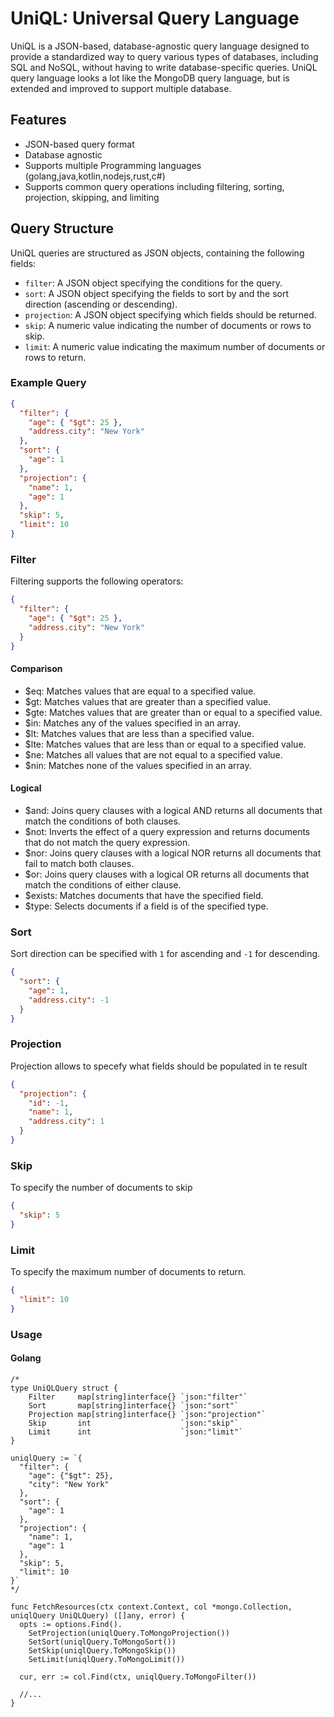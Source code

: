 # UniQL: Universal Query Language

UniQL is a JSON-based, database-agnostic query language designed to provide a standardized way to query various types of databases, including SQL and NoSQL, without having to write database-specific queries. UniQL query language looks a lot like the MongoDB query language, but is extended and improved to support multiple database.

## Features

- JSON-based query format
- Database agnostic
- Supports multiple Programming languages (golang,java,kotlin,nodejs,rust,c#)
- Supports common query operations including filtering, sorting, projection, skipping, and limiting

## Query Structure

UniQL queries are structured as JSON objects, containing the following fields:

- `filter`: A JSON object specifying the conditions for the query.
- `sort`: A JSON object specifying the fields to sort by and the sort direction (ascending or descending).
- `projection`: A JSON object specifying which fields should be returned.
- `skip`: A numeric value indicating the number of documents or rows to skip.
- `limit`: A numeric value indicating the maximum number of documents or rows to return.

### Example Query

```json
{
  "filter": {
    "age": { "$gt": 25 },
    "address.city": "New York"
  },
  "sort": {
    "age": 1
  },
  "projection": {
    "name": 1,
    "age": 1
  },
  "skip": 5,
  "limit": 10
}
```

### Filter

Filtering supports the following operators:

```json
{
  "filter": {
    "age": { "$gt": 25 },
    "address.city": "New York"
  }
}
```

#### Comparison

- $eq: Matches values that are equal to a specified value.
- $gt: Matches values that are greater than a specified value.
- $gte: Matches values that are greater than or equal to a specified value.
- $in: Matches any of the values specified in an array.
- $lt: Matches values that are less than a specified value.
- $lte: Matches values that are less than or equal to a specified value.
- $ne: Matches all values that are not equal to a specified value.
- $nin: Matches none of the values specified in an array.

#### Logical

- $and: Joins query clauses with a logical AND returns all documents that match the conditions of both clauses.
- $not: Inverts the effect of a query expression and returns documents that do not match the query expression.
- $nor: Joins query clauses with a logical NOR returns all documents that fail to match both clauses.
- $or: Joins query clauses with a logical OR returns all documents that match the conditions of either clause.
- $exists: Matches documents that have the specified field.
- $type: Selects documents if a field is of the specified type.

### Sort

Sort direction can be specified with `1` for ascending and `-1` for descending.

```json
{
  "sort": {
    "age": 1,
    "address.city": -1
  }
}
```

### Projection

Projection allows to specefy what fields should be populated in te result

```json
{
  "projection": {
    "id": -1,
    "name": 1,
    "address.city": 1
  }
}
```

### Skip

To specify the number of documents to skip

```json
{
  "skip": 5
}
```

### Limit

To specify the maximum number of documents to return.

```json
{
  "limit": 10
}
```

### Usage

#### Golang

```golang
/*
type UniQLQuery struct {
	Filter     map[string]interface{} `json:"filter"`
	Sort       map[string]interface{} `json:"sort"`
	Projection map[string]interface{} `json:"projection"`
	Skip       int                    `json:"skip"`
	Limit      int                    `json:"limit"`
}

uniqlQuery := `{
  "filter": {
    "age": {"$gt": 25},
    "city": "New York"
  },
  "sort": {
    "age": 1
  },
  "projection": {
    "name": 1,
    "age": 1
  },
  "skip": 5,
  "limit": 10
}`
*/

func FetchResources(ctx context.Context, col *mongo.Collection, uniqlQuery UniQLQuery) ([]any, error) {
  opts := options.Find().
    SetProjection(uniqlQuery.ToMongoProjection())
    SetSort(uniqlQuery.ToMongoSort())
    SetSkip(uniqlQuery.ToMongoSkip())
    SetLimit(uniqlQuery.ToMongoLimit())

  cur, err := col.Find(ctx, uniqlQuery.ToMongoFilter())
  
  //...
}

```